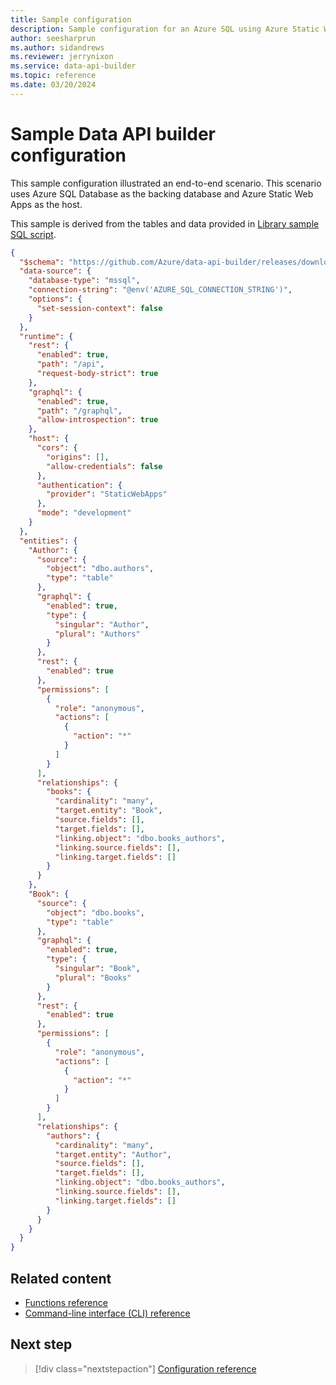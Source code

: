 ```yaml
---
title: Sample configuration
description: Sample configuration for an Azure SQL using Azure Static Web Apps as the host and multiple common options.
author: seesharprun
ms.author: sidandrews
ms.reviewer: jerrynixon
ms.service: data-api-builder
ms.topic: reference
ms.date: 03/20/2024
---
```


# Sample Data API builder configuration

This sample configuration illustrated an end-to-end scenario. This scenario uses Azure SQL Database as the backing database and Azure Static Web Apps as the host.

This sample is derived from the tables and data provided in [Library sample SQL script](https://github.com/Azure/data-api-builder/blob/main/samples/getting-started/azure-sql-db/library.azure-sql.sql).

```json
{
  "$schema": "https://github.com/Azure/data-api-builder/releases/download/v0.10.23/dab.draft.schema.json",
  "data-source": {
    "database-type": "mssql",
    "connection-string": "@env('AZURE_SQL_CONNECTION_STRING')",
    "options": {
      "set-session-context": false
    }
  },
  "runtime": {
    "rest": {
      "enabled": true,
      "path": "/api",
      "request-body-strict": true
    },
    "graphql": {
      "enabled": true,
      "path": "/graphql",
      "allow-introspection": true
    },
    "host": {
      "cors": {
        "origins": [],
        "allow-credentials": false
      },
      "authentication": {
        "provider": "StaticWebApps"
      },
      "mode": "development"
    }
  },
  "entities": {
    "Author": {
      "source": {
        "object": "dbo.authors",
        "type": "table"
      },
      "graphql": {
        "enabled": true,
        "type": {
          "singular": "Author",
          "plural": "Authors"
        }
      },
      "rest": {
        "enabled": true
      },
      "permissions": [
        {
          "role": "anonymous",
          "actions": [
            {
              "action": "*"
            }
          ]
        }
      ],
      "relationships": {
        "books": {
          "cardinality": "many",
          "target.entity": "Book",
          "source.fields": [],
          "target.fields": [],
          "linking.object": "dbo.books_authors",
          "linking.source.fields": [],
          "linking.target.fields": []
        }
      }
    },
    "Book": {
      "source": {
        "object": "dbo.books",
        "type": "table"
      },
      "graphql": {
        "enabled": true,
        "type": {
          "singular": "Book",
          "plural": "Books"
        }
      },
      "rest": {
        "enabled": true
      },
      "permissions": [
        {
          "role": "anonymous",
          "actions": [
            {
              "action": "*"
            }
          ]
        }
      ],
      "relationships": {
        "authors": {
          "cardinality": "many",
          "target.entity": "Author",
          "source.fields": [],
          "target.fields": [],
          "linking.object": "dbo.books_authors",
          "linking.source.fields": [],
          "linking.target.fields": []
        }
      }
    }
  }
}
```

## Related content

- [Functions reference](reference-functions.md)
- [Command-line interface (CLI) reference](reference-cli.md)

## Next step

> [!div class="nextstepaction"]
> [Configuration reference](reference-configuration.md)
